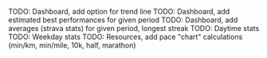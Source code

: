 TODO: Dashboard, add option for trend line
TODO: Dashboard, add estimated best performances for given period
TODO: Dashboard, add averages (strava stats) for given period, longest streak
TODO: Daytime stats
TODO: Weekday stats
TODO: Resources, add pace "chart" calculations (min/km, min/mile, 10k, half, marathon)
